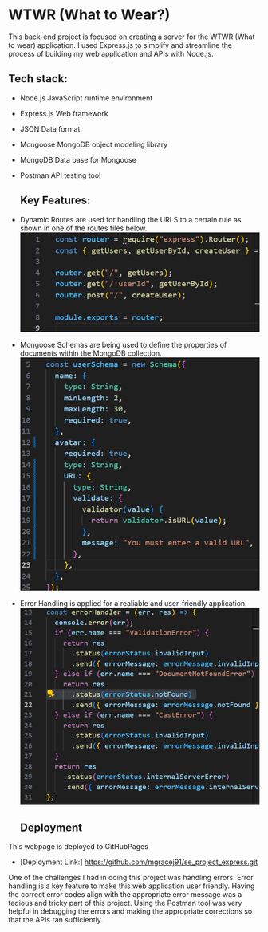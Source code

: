 # WTWR (What to Wear?)

This back-end project is focused on creating a server for the WTWR (What to wear) application. I used Express.js to simplify and streamline the process of building my web application and APIs with Node.js.

## Tech stack:

- Node.js
  JavaScript runtime environment
- Express.js
  Web framework
- JSON
  Data format
- Mongoose
  MongoDB object modeling library
- MongoDB
  Data base for Mongoose
- Postman
  API testing tool

  ## Key Features:

- Dynamic Routes are used for handling the URLS to a certain rule as shown in one of the routes files below.
  ![Routes](<Screenshot 2025-07-26 084157.png>)
- Mongoose Schemas are being used to define the properties of documents within the MongoDB collection.
  ![Schema Model](<Screenshot 2025-07-26 085847.png>)
- Error Handling is applied for a realiable and user-friendly application.
  ![Error function](<Screenshot 2025-07-26 090840.png>)

  ## Deployment

This webpage is deployed to GitHubPages

- [Deployment Link:] https://github.com/mgracej91/se_project_express.git

One of the challenges I had in doing this project was handling errors. Error handling is a key feature to make this web application user friendly. Having the correct error codes align with the appropriate error message was a tedious and tricky part of this project. Using the Postman tool was very helpful in debugging the errors and making the appropriate corrections so that the APIs ran sufficiently.
